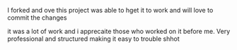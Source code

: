 I forked and ove this project 
was able to hget it to work and will love to commit the changes 

it was a lot of work and i apprecaite those who worked on it before me. Very professional and structured making it easy to trouble shhot
